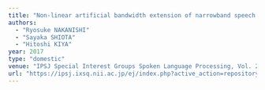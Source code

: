 ```yaml
---
title: "Non-linear artificial bandwidth extension of narrowband speech for speaker verification"
authors:
  - "Ryosuke NAKANISHI"
  - "Sayaka SHIOTA"
  - "Hitoshi KIYA"
year: 2017
type: "domestic"
venue: "IPSJ Special Interest Groups Spoken Language Processing, Vol. 2017-SLP-115, pp. 4, 琴平グランドホテル桜の抄, 2017-02-17."
url: "https://ipsj.ixsq.nii.ac.jp/ej/index.php?active_action=repository_view_main_item_detail&page_id=13&block_id=8&item_id=177378&item_no=1"
---
```

